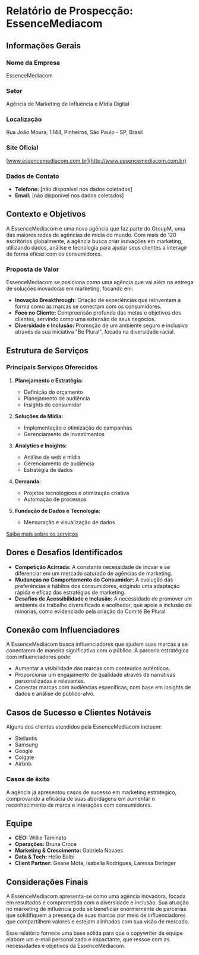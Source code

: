 # Relatório de Prospecção: EssenceMediacom

## Informações Gerais

### Nome da Empresa
EssenceMediacom

### Setor
Agência de Marketing de Influência e Mídia Digital

### Localização
Rua João Moura, 1.144, Pinheiros, São Paulo - SP, Brasil

### Site Oficial
[www.essencemediacom.com.br](http://www.essencemediacom.com.br)

### Dados de Contato
- **Telefone:** [não disponível nos dados coletados]
- **Email:** [não disponível nos dados coletados]
  
## Contexto e Objetivos

A EssenceMediacom é uma nova agência que faz parte do GroupM, uma das maiores redes de agências de mídia do mundo. Com mais de 120 escritórios globalmente, a agência busca criar inovações em marketing, utilizando dados, análise e tecnologia para ajudar seus clientes a interagir de forma eficaz com os consumidores.

### Proposta de Valor
EssenceMediacom se posiciona como uma agência que vai além na entrega de soluções inovadoras em marketing, focando em:
- **Inovação Breakthrough:** Criação de experiências que reinventam a forma como as marcas se conectam com os consumidores.
- **Foco no Cliente:** Compreensão profunda das metas e objetivos dos clientes, servindo como uma extensão de seus negócios.
- **Diversidade e Inclusão:** Promoção de um ambiente seguro e inclusivo através da sua iniciativa "Be Plural", focada na diversidade racial.

## Estrutura de Serviços

### Principais Serviços Oferecidos
1. **Planejamento e Estratégia:**
   - Definição do orçamento
   - Planejamento de audiência
   - Insights do consumidor

2. **Soluções de Mídia:**
   - Implementação e otimização de campanhas
   - Gerenciamento de investimentos

3. **Analytics e Insights:**
   - Análise de web e mídia
   - Gerenciamento de audiência
   - Estratégia de dados

4. **Demanda:**
   - Projetos tecnológicos e otimização criativa
   - Automação de processos
 
5. **Fundação de Dados e Tecnologia:**
   - Mensuração e visualização de dados

[Saiba mais sobre os serviços](https://www.essencemediacom.com.br/mapa-de-servicos)

## Dores e Desafios Identificados

- **Competição Acirrada:** A constante necessidade de inovar e se diferenciar em um mercado saturado de agências de marketing.
- **Mudanças no Comportamento do Consumidor:** A evolução das preferências e hábitos dos consumidores, exigindo uma adaptação rápida e eficaz das estratégias de marketing.
- **Desafios de Acessibilidade e Inclusão:** A necessidade de promover um ambiente de trabalho diversificado e acolhedor, que apoie a inclusão de minorias, como evidenciado pela criação do Comitê Be Plural.

## Conexão com Influenciadores

A EssenceMediacom busca influenciadores que ajudem suas marcas a se conectarem de maneira significativa com o público. A parceria estratégica com influenciadores pode:
- Aumentar a visibilidade das marcas com conteúdos autênticos.
- Proporcionar um engajamento de qualidade através de narrativas personalizadas e relevantes.
- Conectar marcas com audiências específicas, com base em insights de dados e análise de público-alvo.

## Casos de Sucesso e Clientes Notáveis

Alguns dos clientes atendidos pela EssenceMediacom incluem:
- Stellantis
- Samsung
- Google
- Colgate
- Airbnb

### Casos de êxito
A agência já apresentou casos de sucesso em marketing estratégico, comprovando a eficácia de suas abordagens em aumentar o reconhecimento de marca e interações com consumidores.

## Equipe

- **CEO:** Willie Taminato
- **Operações:** Bruna Croce
- **Marketing & Crescimento:** Gabriela Novaes
- **Data & Tech:** Helio Balbi
- **Client Partner:** Geane Mota, Isabella Rodrigues, Laressa Beringer

## Considerações Finais

A EssenceMediacom apresenta-se como uma agência inovadora, focada em resultados e comprometida com a diversidade e inclusão. Sua atuação no marketing de influência pode se beneficiar enormemente de parcerias que solidifiquem a presença de suas marcas por meio de influenciadores que compartilhem valores e estejam alinhados com sua visão de mercado.

Esse relatório fornece uma base sólida para que o copywriter da equipe elabore um e-mail personalizado e impactante, que ressoe com as necessidades e objetivos da EssenceMediacom.
